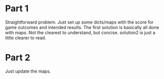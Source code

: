 
# Part 1

Straightforward problem.  Just set up some dicts/maps with the score for game outcomes and intended results.  The first solution is basically all done with maps.  Not the clearest to understand, but concise.  solution2 is just a little clearer to read. 

# Part 2

Just update the maps.